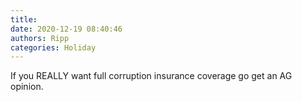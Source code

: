 ```yaml
---
title: 
date: 2020-12-19 08:40:46
authors: Ripp
categories: Holiday
---
```


 If you REALLY want full corruption insurance coverage go get an AG opinion.